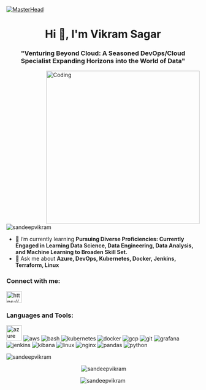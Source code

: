 [![MasterHead](https://thumbs.dreamstime.com/z/devops-banner-web-icon-vector-illustration-concept-software-engineering-development-icon-plan-code-build-test-251072445.jpg)](https://github.com/sandeepvikram)

<h1 align="center">Hi 👋, I'm Vikram Sagar</h1>
<h3 align="center">"Venturing Beyond Cloud: A Seasoned DevOps/Cloud Specialist Expanding Horizons into the World of Data"</h3>
<img align="right" alt="Coding" width="400" src="https://cdn.dribbble.com/users/1162077/screenshots/3848914/programmer.gif">

<p align="left"> <img src="https://komarev.com/ghpvc/?username=sandeepvikram&label=Profile%20views&color=0e75b6&style=flat" alt="sandeepvikram" /> </p>

<ul>
  <li>🌱 I’m currently learning <strong>Pursuing Diverse Proficiencies: Currently Engaged in Learning Data Science, Data Engineering, Data Analysis, and Machine Learning to Broaden Skill Set.</strong></li>
  <li>💬 Ask me about <strong>Azure, DevOps, Kubernetes, Docker, Jenkins, Terraform, Linux</strong></li>
</ul>

<h3 align="left">Connect with me:</h3>
<p align="left">
  <a href="https://linkedin.com/in/https://www.linkedin.com/in/vikram-sagar-aa4238111/" target="_blank"><img align="center" src="https://raw.githubusercontent.com/rahuldkjain/github-profile-readme-generator/master/src/images/icons/Social/linked-in-alt.svg" alt="https://www.linkedin.com/in/vikram-sagar-aa4238111/" height="30" width="40" /></a>
</p>

<h3 align="left">Languages and Tools:</h3>
<p align="left">
  <a href="https://www.vectorlogo.zone/logos/microsoft_azure/microsoft_azure-icon.svg" target="_blank" rel="noreferrer"><img src="https://www.vectorlogo.zone/logos/microsoft_azure/microsoft_azure-icon.svg" alt="azure" width="40" height="40"/></a>
  <img src="https://img.icons8.com/color/48/000000/amazon-web-services.png" alt="aws"/>
  <img src="https://img.icons8.com/plasticine/48/000000/bash.png" alt="bash"/>
  <img src="https://img.icons8.com/color/48/000000/kubernetes.png" alt="kubernetes"/>
  <img src="https://img.icons8.com/color/48/000000/docker.png" alt="docker"/>
  <img src="https://img.icons8.com/color/48/000000/google-cloud-platform.png" alt="gcp"/>
  <img src="https://img.icons8.com/color/48/000000/git.png" alt="git"/>
  <img src="https://img.icons8.com/color/48/000000/grafana.png" alt="grafana"/>
  <img src="https://img.icons8.com/color/48/000000/jenkins.png" alt="jenkins"/>
  <img src="https://img.icons8.com/color/48/000000/kibana.png" alt="kibana"/>
  <img src="https://img.icons8.com/color/48/000000/linux.png" alt="linux"/>
  <img src="https://img.icons8.com/color/48/000000/nginx.png" alt="nginx"/>
  <img src="https://img.icons8.com/color/48/000000/pandas.png" alt="pandas"/>
  <img src="https://img.icons8.com/color/48/000000/python.png" alt="python"/>
</p>

<p align="left"><img src="https://github-readme-stats.vercel.app/api/top-langs/?username=sandeepvikram&theme=radical&hide=glsl,python" alt="sandeepvikram" /></p>

<p align="center">&nbsp;<img src="https://github-readme-stats.vercel.app/api?username=sandeepvikram&show_icons=true&locale=en&theme=radical" alt="sandeepvikram" /></p>

<p align="center"><img src="https://github-readme-streak-stats.herokuapp.com/?user=sandeepvikram&theme=radical" alt="sandeepvikram" /></p>
